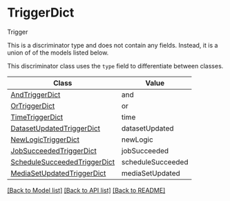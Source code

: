# TriggerDict

Trigger

This is a discriminator type and does not contain any fields. Instead, it is a union
of of the models listed below.

This discriminator class uses the `type` field to differentiate between classes.

| Class | Value
| ------------ | -------------
[AndTriggerDict](AndTriggerDict.md) | and
[OrTriggerDict](OrTriggerDict.md) | or
[TimeTriggerDict](TimeTriggerDict.md) | time
[DatasetUpdatedTriggerDict](DatasetUpdatedTriggerDict.md) | datasetUpdated
[NewLogicTriggerDict](NewLogicTriggerDict.md) | newLogic
[JobSucceededTriggerDict](JobSucceededTriggerDict.md) | jobSucceeded
[ScheduleSucceededTriggerDict](ScheduleSucceededTriggerDict.md) | scheduleSucceeded
[MediaSetUpdatedTriggerDict](MediaSetUpdatedTriggerDict.md) | mediaSetUpdated


[[Back to Model list]](../../../README.md#models-v2-link) [[Back to API list]](../../README.md#documentation-for-api-endpoints) [[Back to README]](../../README.md)
